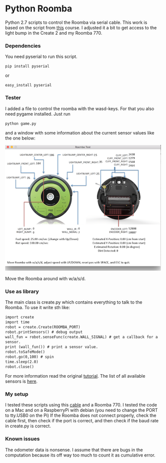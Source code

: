 # Python Roomba
Python 2.7 scripts to control the Roomba via serial cable. This work is based on the script from [this](http://web.archive.org/web/20160827153405/http://cs.gmu.edu/~zduric/cs101/pmwiki.php/Main/APITutorial) course. I adjusted it a bit to get access to the light bump in the Create 2 and my Roomba 770.

### Dependencies
You need pyserial to run this script.

    pip install pyserial
    
or
    
    easy_install pyserial

### Tester
I added a file to control the roomba with the wasd-keys. For that you also need pygame installed.
Just run 

    python game.py
    
and a window with some information about the current sensor values like the one below:

![game.pu](./img/screen.png "Screenshot")

Move the Roomba around with w/a/s/d.

### Use as library

The main class is create.py which contains everything to talk to the Roomba. To use it write sth like:

    import create
    import time
    robot = create.Create(ROOMBA_PORT)
    robot.printSensors() # debug output
    wall_fun = robot.senseFunc(create.WALL_SIGNAL) # get a callback for a sensor.
    print (wall_fun()) # print a sensor value.
    robot.toSafeMode()
    robot.go(0,100) # spin
    time.sleep(2.0)
    robot.close()

For more information read the original [tutorial](http://web.archive.org/web/20160827153405/http://cs.gmu.edu/~zduric/cs101/pmwiki.php/Main/APITutorial). The list of all available sensors is [here](https://github.com/martinschaef/roomba/blob/master/create.py#L70).

### My setup

I tested these scripts using this [cable](http://store.irobot.com/communication-cable-create-2/product.jsp?productId=54235746) and a Roomba 770. I tested the code on a Mac and on a RaspberryPi with debian (you need to change the PORT to tty.USB0 on the Pi) If the Roomba does not connect properly, check the cable first, then check if the port is correct, and then check if the baud rate in create.py is correct.

### Known issues

The odometer data is nonsense. I assume that there are bugs in the computation because its off way too much to count it as cumulative error.
